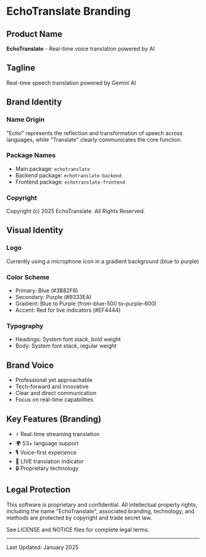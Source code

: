 # EchoTranslate Branding

## Product Name
**EchoTranslate** - Real-time voice translation powered by AI

## Tagline
Real-time speech translation powered by Gemini AI

## Brand Identity

### Name Origin
"Echo" represents the reflection and transformation of speech across languages, while "Translate" clearly communicates the core function.

### Package Names
- Main package: `echotranslate`
- Backend package: `echotranslate-backend`
- Frontend package: `echotranslate-frontend`

### Copyright
Copyright (c) 2025 EchoTranslate. All Rights Reserved.

## Visual Identity

### Logo
Currently using a microphone icon in a gradient background (blue to purple)

### Color Scheme
- Primary: Blue (#3B82F6)
- Secondary: Purple (#9333EA)
- Gradient: Blue to Purple (from-blue-500 to-purple-600)
- Accent: Red for live indicators (#EF4444)

### Typography
- Headings: System font stack, bold weight
- Body: System font stack, regular weight

## Brand Voice
- Professional yet approachable
- Tech-forward and innovative
- Clear and direct communication
- Focus on real-time capabilities

## Key Features (Branding)
- ⚡ Real-time streaming translation
- 🌍 53+ language support
- 🎙️ Voice-first experience
- 🔴 LIVE translation indicator
- 🔒 Proprietary technology

## Legal Protection
This software is proprietary and confidential. All intellectual property rights, including the name "EchoTranslate", associated branding, technology, and methods are protected by copyright and trade secret law.

See LICENSE and NOTICE files for complete legal terms.

---

Last Updated: January 2025

